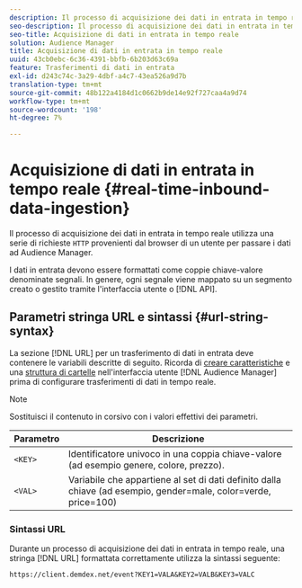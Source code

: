 ```yaml
---
description: Il processo di acquisizione dei dati in entrata in tempo reale utilizza una serie di richieste HTTP dal browser di un utente per passare i dati ad Audience Manager.
seo-description: Il processo di acquisizione dei dati in entrata in tempo reale utilizza una serie di richieste HTTP dal browser di un utente per passare i dati ad Audience Manager.
seo-title: Acquisizione di dati in entrata in tempo reale
solution: Audience Manager
title: Acquisizione di dati in entrata in tempo reale
uuid: 43cb0ebc-6c36-4391-bbfb-6b203d63c69a
feature: Trasferimenti di dati in entrata
exl-id: d243c74c-3a29-4dbf-a4c7-43ea526a9d7b
translation-type: tm+mt
source-git-commit: 48b122a4184d1c0662b9de14e92f727caa4a9d74
workflow-type: tm+mt
source-wordcount: '198'
ht-degree: 7%

---
```


# Acquisizione di dati in entrata in tempo reale {#real-time-inbound-data-ingestion}

Il processo di acquisizione dei dati in entrata in tempo reale utilizza una serie di richieste `HTTP` provenienti dal browser di un utente per passare i dati ad Audience Manager.

<!-- c_rt_inbound_real_time.xml -->

I dati in entrata devono essere formattati come coppie chiave-valore denominate segnali. In genere, ogni segnale viene mappato su un segmento creato o gestito tramite l&#39;interfaccia utente o [!DNL API].

## Parametri stringa URL e sintassi {#url-string-syntax}

La sezione [!DNL URL] per un trasferimento di dati in entrata deve contenere le variabili descritte di seguito. Ricorda di [creare caratteristiche](../../../features/traits/create-onboarded-rule-based-traits.md) e una [struttura di cartelle](../../../features/traits/trait-storage.md#create-trait-storage-folder) nell&#39;interfaccia utente [!DNL Audience Manager] prima di configurare trasferimenti di dati in tempo reale.

>[!NOTE]
>
>Sostituisci il contenuto in corsivo con i valori effettivi dei parametri.

| Parametro | Descrizione |
|---|---|
| `<KEY>` | Identificatore univoco in una coppia chiave-valore (ad esempio genere, colore, prezzo). |
| `<VAL>` | Variabile che appartiene al set di dati definito dalla chiave (ad esempio, gender=male, color=verde, price=100) |

### Sintassi URL

Durante un processo di acquisizione dei dati in entrata in tempo reale, una stringa [!DNL URL] formattata correttamente utilizza la sintassi seguente:

```
https://client.demdex.net/event?KEY1=VALA&KEY2=VALB&KEY3=VALC
```
